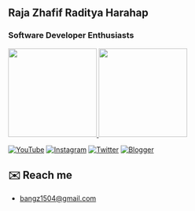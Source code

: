 ## Raja Zhafif Raditya Harahap
### Software Developer Enthusiasts

<p align="left">
<a href="https://github.com/brotherzhafif">
  <img height="180em" src="https://github-readme-stats-eight-theta.vercel.app/api?username=brotherzhafif&show_icons=true&theme=dark&include_all_commits=true&count_private=true"/>
  <img height="180em" src="https://github-readme-stats.vercel.app/api/top-langs/?username=brotherzhafif&layout=compact&theme=dark"/>
</a>
</p>

[![YouTube](https://img.shields.io/badge/YouTube-%23FF0000.svg?logo=YouTube&logoColor=white)](https://www.youtube.com/@BrotherZhafif/featured)
[![Instagram](https://img.shields.io/badge/Instagram-%23E4405F.svg?logo=Instagram&logoColor=white)](https://www.instagram.com/brotherzhafif/) 
[![Twitter](https://img.shields.io/badge/Twitter-%231DA1F2.svg?logo=Twitter&logoColor=white)](https://twitter.com/brotherzhafif) 
[![Blogger](https://img.shields.io/badge/Blogger-FF5722?logo=blogger&logoColor=white)](https://brotherzhafif1504.blogspot.com/p/brotherzhafif.html)

## ✉️ Reach me
- [bangz1504@gmail.com](mailto:bangz1504@gmail.com)
